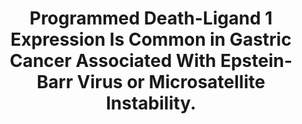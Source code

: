 ---
layout: page
title: " Programmed Death-Ligand 1 Expression Is Common in Gastric Cancer Associated With  Epstein-Barr Virus or Microsatellite Instability."
breadcrumb: true
categories:
    - publication
## publication related information
pub:
    authors: " Changqing Ma, Krishna Patel, Aatur D. Singhi, Bing Ren, Benjamin Zhu, Fyza Shaikh,  Weijing Sun"
    journal: " The American journal of surgical pathology"
    date: 2016-11
    doi:  10.1097/PAS.0000000000000698
    volume:  40
    pages:  1496--1506
    number:  11
    abstract: " Blockade of the programmed death 1 (PD-1) pathway has emerged as a novel therapy  for cancer. Therefore, development of biomarkers for response prediction, such as,"
---